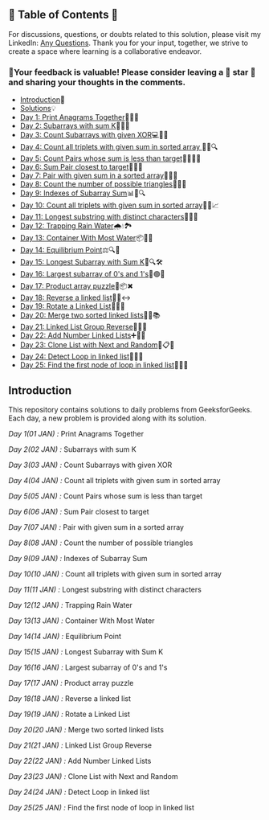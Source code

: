 ## 📜 Table of Contents 📜

For discussions, questions, or doubts related to this solution, please visit my LinkedIn: [Any Questions](https://www.linkedin.com/in/het-patel-8b110525a/). Thank you for your input, together, we strive to create a space where learning is a collaborative endeavor.

### 🔮Your feedback is valuable! Please consider leaving a 🌟 star 🌟 and sharing your thoughts in the comments.

- [Introduction](https://github.com/Hunterdii/GeeksforGeeks-POTD/blob/main/README.md)📝
- [Solutions](https://github.com/Hunterdii/GeeksforGeeks-POTD/tree/main/January%202026%20GFG%20SOLUTION)💡
- [Day 1: Print Anagrams Together](01(Jan)%20Print%20Anagrams%20Together.md)🔡👥🤝
- [Day 2: Subarrays with sum K](02(Jan)%20Subarrays%20with%20sum%20K.md)🔢➕🎯
- [Day 3: Count Subarrays with given XOR](03(Jan)%20Count%20Subarrays%20with%20given%20XOR.md)💻🔢🧮
- [Day 4: Count all triplets with given sum in sorted array ](04(Jan)%20Count%20all%20triplets%20with%20given%20sum%20in%20sorted%20array.md)🔢🔽🔍
- [Day 5: Count Pairs whose sum is less than target](05(Jan)%20Count%20Pairs%20whose%20sum%20is%20less%20than%20target.md)👫🔢👨‍💻		
- [Day 6: Sum Pair closest to target](06(Jan)%20Sum%20Pair%20closest%20to%20target.md)🎯💡🔢		
- [Day 7: Pair with given sum in a sorted array](07(Jan)%20Pair%20with%20given%20sum%20in%20a%20sorted%20array.md)🔢🧮✅	
- [Day 8: Count the number of possible triangles](08(Jan)%20Count%20the%20number%20of%20possible%20triangles.md)📐📏🧮
- [Day 9: Indexes of Subarray Sum](09(Jan)%20Indexes%20of%20Subarray%20Sum.md)📊📐🔍
- [Day 10: Count all triplets with given sum in sorted array](10(Jan)%20Count%20distinct%20elements%20in%20every%20window.md)🔢🎯📈
- [Day 11: Longest substring with distinct characters](11(Jan)%20Longest%20substring%20with%20distinct%20characters.md)🧵🔤🧠
- [Day 12: Trapping Rain Water](12(Jan)%20Trapping%20Rain%20Water.md)🌧️💧🏞️
- [Day 13: Container With Most Water](13(Jan)%20Container%20With%20Most%20Water.md)📦🌊📐
- [Day 14: Equilibrium Point](14(Jan)%20Equilibrium%20Point.md)⚖️🔍🧮
- [Day 15: Longest Subarray with Sum K](15(Jan)%20Longest%20Subarray%20with%20Sum%20K.md)🌟🔍🛠️
- [Day 16: Largest subarray of 0's and 1's](16(Jan)%20Largest%20subarray%20of%200's%20and%201's.md)🔢🟢🔴
- [Day 17: Product array puzzle](17(Jan)%20Product%20array%20puzzle.md)🧩📦✖
- [Day 18: Reverse a linked list](18(Jan)%20Reverse%20a%20linked%20list.md)🔄🔗↔️
- [Day 19: Rotate a Linked List](19(Jan)%20Rotate%20a%20Linked%20List.md)🚀🔄💫
- [Day 20: Merge two sorted linked lists](20(Jan)%20Merge%20two%20sorted%20linked%20lists.md)🔗➕📚
- [Day 21: Linked List Group Reverse](21(Jan)%20Linked%20List%20Group%20Reverse.md)🔗🔄🌀
- [Day 22: Add Number Linked Lists](22(Jan)%20Add%20Number%20Linked%20Lists.md)➕🔗🚀
- [Day 23: Clone List with Next and Random](23(Jan)%20Clone%20List%20with%20Next%20and%20Random.md)🔗📋🤔
- [Day 24: Detect Loop in linked list](24(Jan)%20Detect%20Loop%20in%20linked%20list.md)🔗🐍🚦
- [Day 25: Find the first node of loop in linked list](25(Jan)%20Find%20the%20first%20node%20of%20loop%20in%20linked%20list.md)🔗🔁🛑


  
## Introduction

This repository contains solutions to daily problems from GeeksforGeeks. Each day, a new problem is provided along with its solution.

*Day 1(01 JAN) :* Print Anagrams Together

*Day 2(02 JAN) :* Subarrays with sum K 

*Day 3(03 JAN) :* Count Subarrays with given XOR 

*Day 4(04 JAN) :* Count all triplets with given sum in sorted array 

*Day 5(05 JAN) :* Count Pairs whose sum is less than target

*Day 6(06 JAN) :* Sum Pair closest to target 

*Day 7(07 JAN) :* Pair with given sum in a sorted array 

*Day 8(08 JAN) :* Count the number of possible triangles 

*Day 9(09 JAN) :* Indexes of Subarray Sum

*Day 10(10 JAN) :* Count all triplets with given sum in sorted array

*Day 11(11 JAN) :* Longest substring with distinct characters

*Day 12(12 JAN) :* Trapping Rain Water

*Day 13(13 JAN) :* Container With Most Water

*Day 14(14 JAN) :* Equilibrium Point 

*Day 15(15 JAN) :* Longest Subarray with Sum K

*Day 16(16 JAN) :* Largest subarray of 0's and 1's

*Day 17(17 JAN) :* Product array puzzle

*Day 18(18 JAN) :* Reverse a linked list

*Day 19(19 JAN) :* Rotate a Linked List

*Day 20(20 JAN) :* Merge two sorted linked lists

*Day 21(21 JAN) :* Linked List Group Reverse

*Day 22(22 JAN) :* Add Number Linked Lists

*Day 23(23 JAN) :* Clone List with Next and Random

*Day 24(24 JAN) :* Detect Loop in linked list

*Day 25(25 JAN) :* Find the first node of loop in linked list
